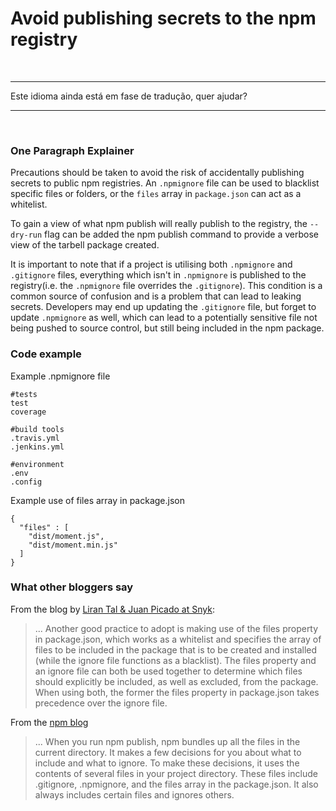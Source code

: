 # Avoid publishing secrets to the npm registry

<br/>

---

Este idioma ainda está em fase de tradução, quer ajudar?

---

<br/>

### One Paragraph Explainer
Precautions should be taken to avoid the risk of accidentally publishing secrets to public npm registries. An `.npmignore` file can be used to blacklist specific files or folders, or the `files` array in `package.json` can act as a whitelist.

To gain a view of what npm publish will really publish to the registry, the `--dry-run` flag can be added the npm publish command to provide a verbose view of the tarbell package created.

It is important to note that if a project is utilising both `.npmignore` and `.gitignore` files, everything which isn't in `.npmignore` is published to the registry(i.e. the `.npmignore` file overrides the `.gitignore`). This condition is a common source of confusion and is a problem that can lead to leaking secrets. Developers may end up updating the `.gitignore` file, but forget to update `.npmignore` as well, which can lead to a potentially sensitive file not being pushed to source control, but still being included in the npm package.

### Code example
Example .npmignore file
```
#tests
test
coverage

#build tools
.travis.yml
.jenkins.yml

#environment
.env
.config

```

Example use of files array in package.json

```
{ 
  "files" : [
    "dist/moment.js",
    "dist/moment.min.js"
  ]
}
```

### What other bloggers say

From the blog by [Liran Tal & Juan Picado at Snyk](https://snyk.io/blog/ten-npm-security-best-practices/):
> ... Another good practice to adopt is making use of the files property in package.json, which works as a whitelist and specifies the array of files to be included in the package that is to be created and installed (while the ignore file functions as a blacklist). The files property and an ignore file can both be used together to determine which files should explicitly be included, as well as excluded, from the package. When using both, the former the files property in package.json takes precedence over the ignore file.

From the [npm blog](https://blog.npmjs.org/post/165769683050/publishing-what-you-mean-to-publish)
> ... When you run npm publish, npm bundles up all the files in the current directory. It makes a few decisions for you about what to include and what to ignore. To make these decisions, it uses the contents of several files in your project directory. These files include .gitignore, .npmignore, and the files array in the package.json. It also always includes certain files and ignores others.